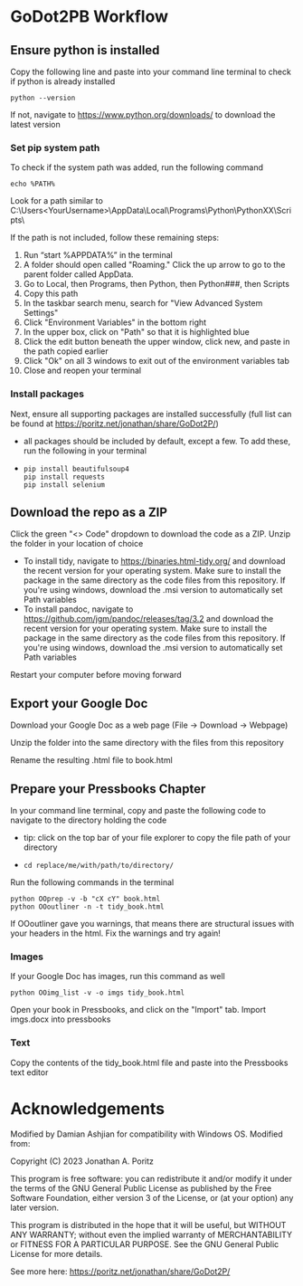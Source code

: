 # GoDot2PB Workflow

## Ensure python is installed

Copy the following line and paste into your command line terminal to check if python is already installed

    python --version

If not, navigate to https://www.python.org/downloads/ to download the latest version

### Set pip system path

To check if the system path was added, run the following command

    echo %PATH%

Look for a path similar to C:\Users\<YourUsername>\AppData\Local\Programs\Python\PythonXX\Scripts\

If the path is not included, follow these remaining steps:

1. Run “start %APPDATA%” in the terminal
3. A folder should open called "Roaming." Click the up arrow to go to the parent folder called AppData.
4. Go to Local, then Programs, then Python, then Python###, then Scripts
5. Copy this path
6. In the taskbar search menu, search for "View Advanced System Settings"
7. Click "Environment Variables" in the bottom right
8. In the upper box, click on "Path" so that it is highlighted blue
9. Click the edit button beneath the upper window, click new, and paste in the path copied earlier
10. Click "Ok" on all 3 windows to exit out of the environment variables tab
11. Close and reopen your terminal

### Install packages

Next, ensure all supporting packages are installed successfully (full list can be found at https://poritz.net/jonathan/share/GoDot2P/)
* all packages should be included by default, except a few. To add these, run the following in your terminal
*     pip install beautifulsoup4
      pip install requests
      pip install selenium

## Download the repo as a ZIP

Click the green "<> Code" dropdown to download the code as a ZIP. Unzip the folder in your location of choice

* To install tidy, navigate to https://binaries.html-tidy.org/ and download the recent version for your operating system. Make sure to install the package in the same directory as the code files from this repository. If you're using windows, download the .msi version to automatically set Path variables
* To install pandoc, navigate to https://github.com/jgm/pandoc/releases/tag/3.2 and download the recent version for your operating system. Make sure to install the package in the same directory as the code files from this repository. If you're using windows, download the .msi version to automatically set Path variables

Restart your computer before moving forward

## Export your Google Doc

Download your Google Doc as a web page (File -> Download -> Webpage)

Unzip the folder into the same directory with the files from this repository

Rename the resulting .html file to book.html

## Prepare your Pressbooks Chapter

In your command line terminal, copy and paste the following code to navigate to the directory holding the code
* tip: click on the top bar of your file explorer to copy the file path of your directory
*     cd replace/me/with/path/to/directory/

Run the following commands in the terminal 

    python OOprep -v -b "cX cY" book.html
    python OOoutliner -n -t tidy_book.html

If OOoutliner gave you warnings, that means there are structural issues with your headers in the html. Fix the warnings and try again!

### Images

If your Google Doc has images, run this command as well
    
    python OOimg_list -v -o imgs tidy_book.html
    
Open your book in Pressbooks, and click on the "Import" tab. Import imgs.docx into pressbooks 

### Text
Copy the contents of the tidy_book.html file and paste into the Pressbooks text editor 

# Acknowledgements

Modified by Damian Ashjian for compatibility with Windows OS. Modified from:

Copyright (C) 2023 Jonathan A. Poritz
 
This program is free software: you can redistribute it and/or modify
it under the terms of the GNU General Public License as published by
the Free Software Foundation, either version 3 of the License, or
(at your option) any later version.
 
This program is distributed in the hope that it will be useful,
but WITHOUT ANY WARRANTY; without even the implied warranty of
MERCHANTABILITY or FITNESS FOR A PARTICULAR PURPOSE.  See the
GNU General Public License for more details.

See more here: https://poritz.net/jonathan/share/GoDot2P/
